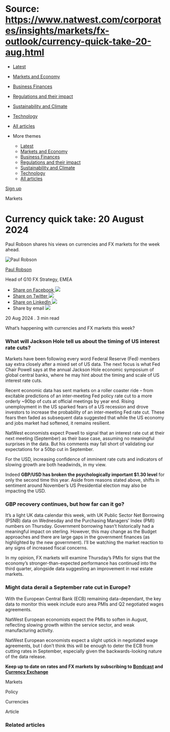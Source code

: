 # Source: https://www.natwest.com/corporates/insights/markets/fx-outlook/currency-quick-take-20-aug.html

* [Latest](https://www.natwest.com/corporates/insights.html)
* [Markets and Economy](https://www.natwest.com/corporates/insights/markets.html)
* [Business Finances](https://www.natwest.com/corporates/insights/finance.html)
* [Regulations and their impact](https://www.natwest.com/corporates/insights/regulation.html)
* [Sustainability and Climate](https://www.natwest.com/corporates/insights/sustainability.html)
* [Technology](https://www.natwest.com/corporates/insights/technology.html)
* [All articles](https://www.natwest.com/corporates/insights/all-articles.html)
* More themes

  + [Latest](https://www.natwest.com/corporates/insights.html "link")
  + [Markets and Economy](https://www.natwest.com/corporates/insights/markets.html "link")
  + [Business Finances](https://www.natwest.com/corporates/insights/finance.html "link")
  + [Regulations and their impact](https://www.natwest.com/corporates/insights/regulation.html "link")
  + [Sustainability and Climate](https://www.natwest.com/corporates/insights/sustainability.html "link")
  + [Technology](https://www.natwest.com/corporates/insights/technology.html "link")
  + [All articles](https://www.natwest.com/corporates/insights/all-articles.html "link")

[Sign up](https://www.natwest.com/corporates/insights/email-preferences/subscribe.html "Subscribe to receive our latest insights by email")

Markets

# Currency quick take: 20 August 2024

Paul Robson shares his views on currencies and FX markets for the week ahead.

![Paul Robson](https://www.natwest.com/content/dam/natwest/business-insights/corporates/author-images/image.dim.180.robson-paul.png)

[Paul Robson](https://www.natwest.com/content/natwest_com/en_uk/corporates/insights/authors/paul-robson.html)

Head of G10 FX Strategy, EMEA

* [Share on Facebook ![](https://www.natwest.com/content/dam/natwest/business-insights/social-icons/facebook.png)](https://www.facebook.com/sharer/sharer.php?u=https://www.natwest.com/corporates/insights/markets/fx-outlook/currency-quick-take-20-aug.html)
* [Share on Twitter ![](https://www.natwest.com/content/dam/natwest/business-insights/social-icons/twitter.png)](https://www.twitter.com/share?url=https://www.natwest.com/corporates/insights/markets/fx-outlook/currency-quick-take-20-aug.html)
* [Share on LinkedIn ![](https://www.natwest.com/content/dam/natwest/business-insights/social-icons/linkedin.png)](http://www.linkedin.com/shareArticle?mini=true&url=https://www.natwest.com/corporates/insights/markets/fx-outlook/currency-quick-take-20-aug.html)
* Share by email ![](https://www.natwest.com/content/dam/natwest/business-insights/social-icons/email.png)

20 Aug 2024
. 3 min read

What’s happening with currencies and FX markets this week?

### What will Jackson Hole tell us about the timing of US interest rate cuts?

Markets have been following every word Federal Reserve (Fed) members say extra closely after a mixed set of US data. The next focus is what Fed Chair Powell says at the annual Jackson Hole economic symposium of global central banks, where he may hint about the timing and scale of US interest rate cuts.

Recent economic data has sent markets on a roller coaster ride – from excitable predictions of an inter-meeting Fed policy rate cut to a more orderly ~90bp of cuts at official meetings by year end. Rising unemployment in the US sparked fears of a US recession and drove investors to increase the probability of an inter-meeting Fed rate cut. These fears then faded as subsequent data suggested that while the US economy and jobs market had softened, it remains resilient.

NatWest economists expect Powell to signal that an interest rate cut at their next meeting (September) as their base case, assuming no meaningful surprises in the data. But his comments may fall short of validating our expectations for a 50bp cut in September.

For the USD, increasing confidence of imminent rate cuts and indicators of slowing growth are both headwinds, in my view.

Indeed **GBP/USD has broken the psychologically important $1.30 level** for only the second time this year. Aside from reasons stated above, shifts in sentiment around November’s US Presidential election may also be impacting the USD.

### GBP recovery continues, but how far can it go?

It’s a light UK data calendar this week, with UK Public Sector Net Borrowing (PSNB) data on Wednesday and the Purchasing Managers’ Index (PMI) numbers on Thursday. Government borrowing hasn’t historically had a meaningful impact on sterling. However, this may change as the Budget approaches and there are large gaps in the government finances (as highlighted by the new government). I’ll be watching the market reaction to any signs of increased fiscal concerns.

In my opinion, FX markets will examine Thursday’s PMIs for signs that the economy’s stronger-than-expected performance has continued into the third quarter, alongside data suggesting an improvement in real estate markets.

### Might data derail a September rate cut in Europe?

With the European Central Bank (ECB) remaining data-dependant, the key data to monitor this week include euro area PMIs and Q2 negotiated wages agreements.

NatWest European economists expect the PMIs to soften in August, reflecting slowing growth within the service sector, and weak manufacturing activity.

NatWest European economists expect a slight uptick in negotiated wage agreements, but I don’t think this will be enough to deter the ECB from cutting rates in September, especially given the backwards-looking nature of the data release.

**Keep up to date on rates and FX markets by subscribing to [Bondcast](https://podcasts.apple.com/gb/podcast/bondcast-the-rates-podcast/id1583024951) and [Currency Exchange](https://podcasts.apple.com/gb/podcast/the-currency-exchange-an-fx-podcast-by-natwest/id1664838025)**

Markets

Policy

Currencies

Article

### Related articles